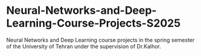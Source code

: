 # Neural-Networks-and-Deep-Learning-Course-Projects-S2025
Neural Networks and Deep Learning course projects in the spring semester of the University of Tehran under the supervision of Dr.Kalhor. 
